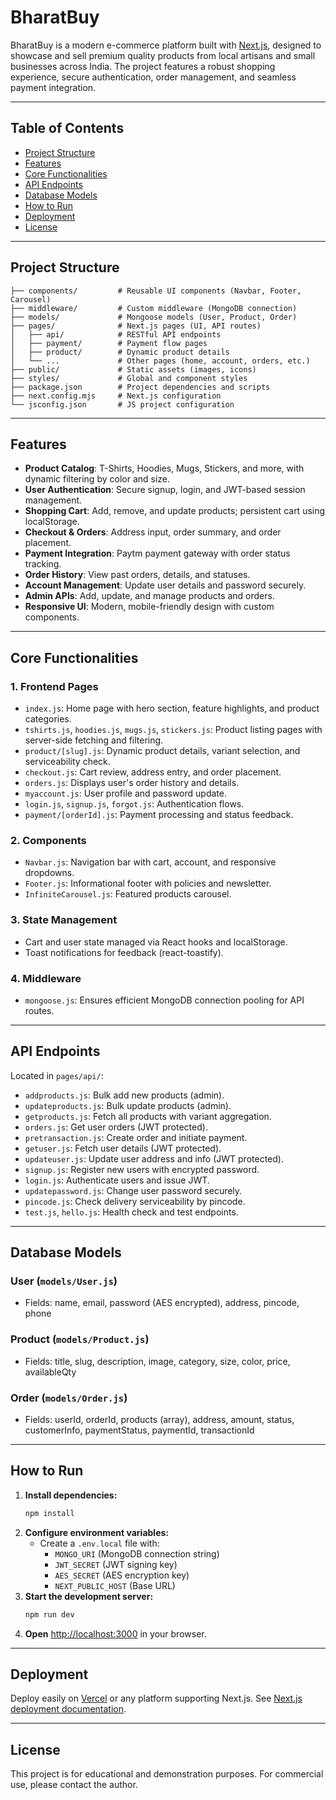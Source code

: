 
# BharatBuy

BharatBuy is a modern e-commerce platform built with [Next.js](https://nextjs.org), designed to showcase and sell premium quality products from local artisans and small businesses across India. The project features a robust shopping experience, secure authentication, order management, and seamless payment integration.

---

## Table of Contents

- [Project Structure](#project-structure)
- [Features](#features)
- [Core Functionalities](#core-functionalities)
- [API Endpoints](#api-endpoints)
- [Database Models](#database-models)
- [How to Run](#how-to-run)
- [Deployment](#deployment)
- [License](#license)

---

## Project Structure

```
├── components/         # Reusable UI components (Navbar, Footer, Carousel)
├── middleware/         # Custom middleware (MongoDB connection)
├── models/             # Mongoose models (User, Product, Order)
├── pages/              # Next.js pages (UI, API routes)
│   ├── api/            # RESTful API endpoints
│   ├── payment/        # Payment flow pages
│   ├── product/        # Dynamic product details
│   └── ...             # Other pages (home, account, orders, etc.)
├── public/             # Static assets (images, icons)
├── styles/             # Global and component styles
├── package.json        # Project dependencies and scripts
├── next.config.mjs     # Next.js configuration
└── jsconfig.json       # JS project configuration
```

---

## Features

- **Product Catalog**: T-Shirts, Hoodies, Mugs, Stickers, and more, with dynamic filtering by color and size.
- **User Authentication**: Secure signup, login, and JWT-based session management.
- **Shopping Cart**: Add, remove, and update products; persistent cart using localStorage.
- **Checkout & Orders**: Address input, order summary, and order placement.
- **Payment Integration**: Paytm payment gateway with order status tracking.
- **Order History**: View past orders, details, and statuses.
- **Account Management**: Update user details and password securely.
- **Admin APIs**: Add, update, and manage products and orders.
- **Responsive UI**: Modern, mobile-friendly design with custom components.

---

## Core Functionalities

### 1. **Frontend Pages**

- `index.js`: Home page with hero section, feature highlights, and product categories.
- `tshirts.js`, `hoodies.js`, `mugs.js`, `stickers.js`: Product listing pages with server-side fetching and filtering.
- `product/[slug].js`: Dynamic product details, variant selection, and serviceability check.
- `checkout.js`: Cart review, address entry, and order placement.
- `orders.js`: Displays user's order history and details.
- `myaccount.js`: User profile and password update.
- `login.js`, `signup.js`, `forgot.js`: Authentication flows.
- `payment/[orderId].js`: Payment processing and status feedback.

### 2. **Components**

- `Navbar.js`: Navigation bar with cart, account, and responsive dropdowns.
- `Footer.js`: Informational footer with policies and newsletter.
- `InfiniteCarousel.js`: Featured products carousel.

### 3. **State Management**

- Cart and user state managed via React hooks and localStorage.
- Toast notifications for feedback (react-toastify).

### 4. **Middleware**

- `mongoose.js`: Ensures efficient MongoDB connection pooling for API routes.

---

## API Endpoints

Located in `pages/api/`:

- `addproducts.js`: Bulk add new products (admin).
- `updateproducts.js`: Bulk update products (admin).
- `getproducts.js`: Fetch all products with variant aggregation.
- `orders.js`: Get user orders (JWT protected).
- `pretransaction.js`: Create order and initiate payment.
- `getuser.js`: Fetch user details (JWT protected).
- `updateuser.js`: Update user address and info (JWT protected).
- `signup.js`: Register new users with encrypted password.
- `login.js`: Authenticate users and issue JWT.
- `updatepassword.js`: Change user password securely.
- `pincode.js`: Check delivery serviceability by pincode.
- `test.js`, `hello.js`: Health check and test endpoints.

---

## Database Models

### User (`models/User.js`)
- Fields: name, email, password (AES encrypted), address, pincode, phone

### Product (`models/Product.js`)
- Fields: title, slug, description, image, category, size, color, price, availableQty

### Order (`models/Order.js`)
- Fields: userId, orderId, products (array), address, amount, status, customerInfo, paymentStatus, paymentId, transactionId

---

## How to Run

1. **Install dependencies:**
   ```bash
   npm install
   ```
2. **Configure environment variables:**
   - Create a `.env.local` file with:
     - `MONGO_URI` (MongoDB connection string)
     - `JWT_SECRET` (JWT signing key)
     - `AES_SECRET` (AES encryption key)
     - `NEXT_PUBLIC_HOST` (Base URL)
3. **Start the development server:**
   ```bash
   npm run dev
   ```
4. **Open** [http://localhost:3000](http://localhost:3000) in your browser.

---

## Deployment

Deploy easily on [Vercel](https://vercel.com/) or any platform supporting Next.js. See [Next.js deployment documentation](https://nextjs.org/docs/pages/building-your-application/deploying).

---

## License

This project is for educational and demonstration purposes. For commercial use, please contact the author.